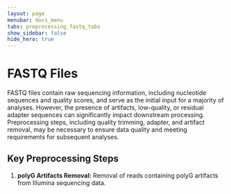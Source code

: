 ```yaml
---
layout: page
menubar: docs_menu
tabs: preprocessing_fastq_tabs
show_sidebar: false
hide_hero: true
---
```


# FASTQ Files

FASTQ files contain raw sequencing information, including nucleotide sequences and quality scores, and serve as the initial input for a majority of analyses. However, the presence of artifacts, low-quality, or residual adapter sequences can significantly impact downstream processing. Preprocessing steps, including quality trimming, adapter, and artifact removal, may be necessary to ensure data quality and meeting requirements for subsequent analyses.


## Key Preprocessing Steps

1. **polyG Artifacts Removal:** Removal of reads containing polyG artifacts from Illumina sequencing data.
